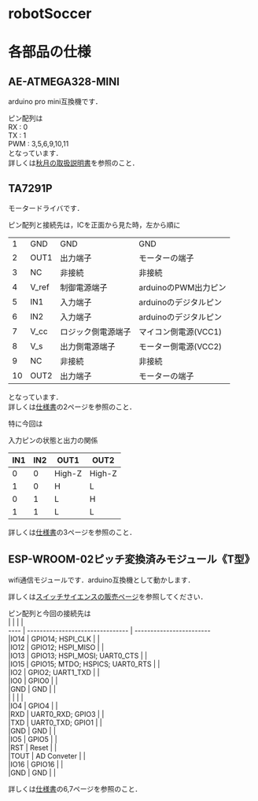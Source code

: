 # robotSoccer

# 各部品の仕様

## AE-ATMEGA328-MINI
arduino pro mini互換機です．  

ピン配列は  
RX : 0  
TX : 1  
PWM : 3,5,6,9,10,11  
となっています．  
詳しくは[秋月の取扱説明書](https://www.google.co.jp/)を参照のこと．  

## TA7291P
モータードライバです．  

ピン配列と接続先は，ICを正面から見た時，左から順に

|  |        |                  |                     |  
 --| ------ | ---------------- | -------------------    
|1 |  GND   |GND               |GND                  |  
|2 |  OUT1  |出力端子          |モーターの端子       |  
|3 |  NC    |非接続            |非接続               |  
|4 |  V_ref |制御電源端子      |arduinoのPWM出力ピン |  
|5 |  IN1   |入力端子          |arduinoのデジタルピン|  
|6 |  IN2   |入力端子          |arduinoのデジタルピン|  
|7 |  V_cc  |ロジック側電源端子|マイコン側電源(VCC1) |  
|8 |  V_s   |出力側電源端子    |モーター側電源(VCC2) |  
|9 |  NC    |非接続            |非接続               |  
|10|  OUT2  |出力端子          |モーターの端子       |  

となっています．  
詳しくは[仕様書](http://akizukidenshi.com/download/ta7291p.pdf)の2ページを参照のこと．

特に今回は

 

入力ピンの状態と出力の関係  

|  IN1  |  IN2  | OUT1 | OUT2 |  
  ----- | ----- | ---- | ----    
|   0   |   0   |High-Z|High-Z|  
|   1   |   0   |  H   |  L   |  
|   0   |   1   |  L   |  H   |  
|   1   |   1   |  L   |  L   |  

詳しくは[仕様書](http://akizukidenshi.com/download/ta7291p.pdf)の3ページを参照のこと．

## ESP-WROOM-02ピッチ変換済みモジュール《T型》  

wifi通信モジュールです．arduino互換機として動かします．  

詳しくは[スイッチサイエンスの販売ページ](https://www.switch-science.com/catalog/2580/)を参照してください．  

ピン配列と今回の接続先は  
|     |                                  |                          |  
 ---- | -------------------------------- | ------------------------  
|IO14 | GPIO14; HSPI_CLK                 |                          |  
|IO12 | GPIO12; HSPI_MISO                |                          |  
|IO13 | GPIO13; HSPI_MOSI; UART0_CTS     |                          |  
|IO15 | GPIO15; MTDO; HSPICS; UART0_RTS  |                          |  
|IO2  | GPIO2; UART1_TXD                 |                          |  
|IO0  | GPIO0                            |                          |  
|GND  | GND                              |                          |  
|     |                                  |                          |  
|IO4  | GPIO4                            |                          |  
|RXD  | UART0_RXD; GPIO3                 |                          |  
|TXD  | UART0_TXD; GPIO1                 |                          |  
|GND  | GND                              |                          |  
|IO5  | GPIO5                            |                          |  
|RST  | Reset                            |                          |  
|TOUT | AD Conveter                      |                          |  
|IO16 | GPIO16                           |                          |  
|GND  | GND                              |                          |  


詳しくは[仕様書](http://doc.switch-science.com/datasheets/0c-esp-wroom_datasheet_en_v0.6.pdf)の6,7ページを参照のこと．


